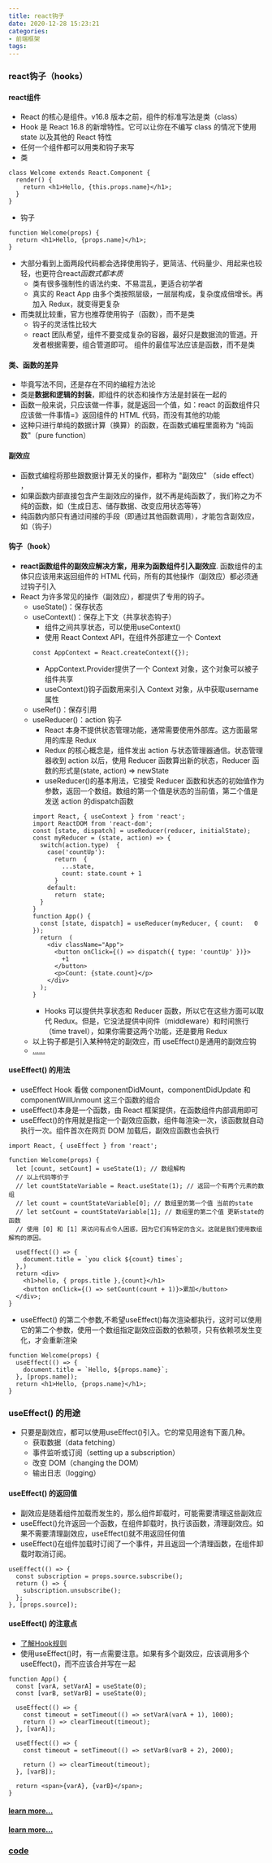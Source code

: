 ```yaml
---
title: react钩子
date: 2020-12-28 15:23:21
categories:
- 前端框架
tags:
---
```


### react钩子（hooks）
#### react组件
* React 的核心是组件。v16.8 版本之前，组件的标准写法是类（class）
* Hook 是 React 16.8 的新增特性。它可以让你在不编写 class 的情况下使用 state 以及其他的 React 特性
* 任何一个组件都可以用类和钩子来写
* 类
```
class Welcome extends React.Component {
  render() {
    return <h1>Hello, {this.props.name}</h1>;
  }
}
```
* 钩子
```
function Welcome(props) {
  return <h1>Hello, {props.name}</h1>;
}
```
* 大部分看到上面两段代码都会选择使用钩子，更简洁、代码量少、用起来也较轻，也更符合react*函数式都本质*
  * 类有很多强制性的语法约束、不易混乱，更适合初学者
  * 真实的 React App 由多个类按照层级，一层层构成，复杂度成倍增长。再加入 Redux，就变得更复杂
* 而类就比较重，官方也推荐使用钩子（函数），而不是类
  * 钩子的灵活性比较大
  * react 团队希望，组件不要变成复杂的容器，最好只是数据流的管道。开发者根据需要，组合管道即可。 组件的最佳写法应该是函数，而不是类

#### 类、函数的差异
* 毕竟写法不同，还是存在不同的编程方法论
* 类是**数据和逻辑的封装**，即组件的状态和操作方法是封装在一起的
* 函数一般来说，只应该做一件事，就是返回一个值，如：react 的函数组件只应该做一件事情=》返回组件的 HTML 代码，而没有其他的功能
* 这种只进行单纯的数据计算（换算）的函数，在函数式编程里面称为 "纯函数"（pure function）

#### 副效应
* 函数式编程将那些跟数据计算无关的操作，都称为 "副效应" （side effect） ，
* 如果函数内部直接包含产生副效应的操作，就不再是纯函数了，我们称之为不纯的函数，如（生成日志、储存数据、改变应用状态等等）
* 纯函数内部只有通过间接的手段（即通过其他函数调用），才能包含副效应，如（钩子）

#### 钩子（hook）
* **react函数组件的副效应解决方案，用来为函数组件引入副效应**. 函数组件的主体只应该用来返回组件的 HTML 代码，所有的其他操作（副效应）都必须通过钩子引入
* React 为许多常见的操作（副效应），都提供了专用的钩子。
  * useState()：保存状态
  * useContext()：保存上下文（共享状态钩子）
    * 组件之间共享状态，可以使用useContext()
    * 使用 React Context API，在组件外部建立一个 Context
    ```
    const AppContext = React.createContext({});
    ```
    * AppContext.Provider提供了一个 Context 对象，这个对象可以被子组件共享
    * useContext()钩子函数用来引入 Context 对象，从中获取username属性
  * useRef()：保存引用
  * useReducer()：action 钩子
    * React 本身不提供状态管理功能，通常需要使用外部库。这方面最常用的库是 Redux
    * Redux 的核心概念是，组件发出 action 与状态管理器通信。状态管理器收到 action 以后，使用 Reducer 函数算出新的状态，Reducer 函数的形式是(state, action) => newState
    * useReducer()的基本用法，它接受 Reducer 函数和状态的初始值作为参数，返回一个数组。数组的第一个值是状态的当前值，第二个值是发送 action 的dispatch函数
    ```
    import React, { useContext } from 'react';
    import ReactDOM from 'react-dom';
    const [state, dispatch] = useReducer(reducer, initialState);
    const myReducer = (state, action) => {
      switch(action.type)  {
        case('countUp'):
          return  {
            ...state,
            count: state.count + 1
          }
        default:
          return  state;
      }
    }
    function App() {
      const [state, dispatch] = useReducer(myReducer, { count:   0 });
      return  (
        <div className="App">
          <button onClick={() => dispatch({ type: 'countUp' })}>
            +1
          </button>
          <p>Count: {state.count}</p>
        </div>
      );
    }
    ```
    * Hooks 可以提供共享状态和 Reducer 函数，所以它在这些方面可以取代 Redux。但是，它没法提供中间件（middleware）和时间旅行（time travel），如果你需要这两个功能，还是要用 Redux
  * 以上钩子都是引入某种特定的副效应，而 useEffect()是通用的副效应钩
  * [......](https://react.docschina.org/docs/hooks-reference.html)

#### useEffect() 的用法
* useEffect Hook 看做 componentDidMount，componentDidUpdate 和 componentWillUnmount 这三个函数的组合
* useEffect()本身是一个函数，由 React 框架提供，在函数组件内部调用即可
* useEffect()的作用就是指定一个副效应函数，组件每渲染一次，该函数就自动执行一次。组件首次在网页 DOM 加载后，副效应函数也会执行
```
import React, { useEffect } from 'react';

function Welcome(props) {
  let [count, setCount] = useState(1); // 数组解构
  // 以上代码等价于
  // let countStateVariable = React.useState(1); // 返回一个有两个元素的数组
  // let count = countStateVariable[0]; // 数组里的第一个值 当前的state
  // let setCount = countStateVariable[1]; // 数组里的第二个值 更新state的函数
  // 使用 [0] 和 [1] 来访问有点令人困惑，因为它们有特定的含义。这就是我们使用数组解构的原因。

  useEffect(() => {
    document.title = `you click ${count} times`;
  },)
  return <div>
    <h1>hello, { props.title },{count}</h1>
    <button onClick={() => setCount(count + 1)}>累加</button>
  </div>;
}
```

* useEffect() 的第二个参数,不希望useEffect()每次渲染都执行，这时可以使用它的第二个参数，使用一个数组指定副效应函数的依赖项，只有依赖项发生变化，才会重新渲染
```
function Welcome(props) {
  useEffect(() => {
    document.title = `Hello, ${props.name}`;
  }, [props.name]);
  return <h1>Hello, {props.name}</h1>;
}
```

### useEffect() 的用途
* 只要是副效应，都可以使用useEffect()引入。它的常见用途有下面几种。
  * 获取数据（data fetching）
  * 事件监听或订阅（setting up a subscription）
  * 改变 DOM（changing the DOM）
  * 输出日志（logging）

#### useEffect() 的返回值
* 副效应是随着组件加载而发生的，那么组件卸载时，可能需要清理这些副效应
* useEffect()允许返回一个函数，在组件卸载时，执行该函数，清理副效应。如果不需要清理副效应，useEffect()就不用返回任何值
* useEffect()在组件加载时订阅了一个事件，并且返回一个清理函数，在组件卸载时取消订阅。
```
useEffect(() => {
  const subscription = props.source.subscribe();
  return () => {
    subscription.unsubscribe();
  };
}, [props.source]);
```

#### useEffect() 的注意点
* [了解Hook规则](https://react.docschina.org/docs/hooks-rules.html)
* 使用useEffect()时，有一点需要注意。如果有多个副效应，应该调用多个useEffect()，而不应该合并写在一起
```
function App() {
  const [varA, setVarA] = useState(0);
  const [varB, setVarB] = useState(0);

  useEffect(() => {
    const timeout = setTimeout(() => setVarA(varA + 1), 1000);
    return () => clearTimeout(timeout);
  }, [varA]);

  useEffect(() => {
    const timeout = setTimeout(() => setVarB(varB + 2), 2000);

    return () => clearTimeout(timeout);
  }, [varB]);

  return <span>{varA}, {varB}</span>;
}
```
#### [learn more...](http://www.ruanyifeng.com/blog/2020/09/react-hooks-useeffect-tutorial.html)
#### [learn more...](http://www.ruanyifeng.com/blog/2019/09/react-hooks.html)
### [code](https://github.com/yongfeng-peng/react-simple-sCode)
